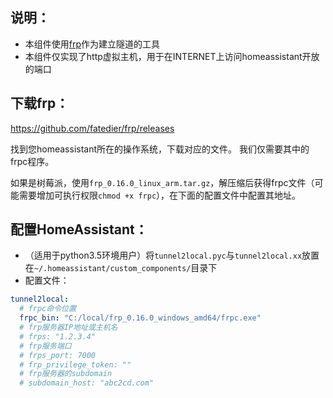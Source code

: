 
## 说明：
 - 本组件使用[frp](https://github.com/fatedier/frp)作为建立隧道的工具
 - 本组件仅实现了http虚拟主机，用于在INTERNET上访问homeassistant开放的端口
 
 
## 下载frp：
https://github.com/fatedier/frp/releases

找到您homeassistant所在的操作系统，下载对应的文件。
我们仅需要其中的frpc程序。

如果是树莓派，使用`frp_0.16.0_linux_arm.tar.gz`，解压缩后获得frpc文件（可能需要增加可执行权限`chmod +x frpc`），在下面的配置文件中配置其地址。


## 配置HomeAssistant：
 - （适用于python3.5环境用户）将`tunnel2local.pyc`与`tunnel2local.xx`放置在`~/.homeassistant/custom_components/`目录下
 - 配置文件：
 
```yaml
tunnel2local:
  # frpc命令位置
  frpc_bin: "C:/local/frp_0.16.0_windows_amd64/frpc.exe"
  # frp服务器IP地址或主机名
  # frps: "1.2.3.4"
  # frp服务端口
  # frps_port: 7000
  # frp_privilege_token: ""
  # frp服务器的subdomain
  # subdomain_host: "abc2cd.com"
```
